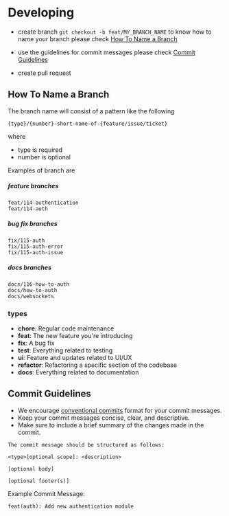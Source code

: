 # Developing 

- create branch `git checkout -b feat/MY_BRANCH_NAME` to know how to name your branch please check [How To Name a Branch](#how-to-name-a-branch)

- use the guidelines for commit messages please check [Commit Guidelines](#commit-guidelines)

- create pull request

## How To Name a Branch

The branch name will consist of a pattern like the following

```
{type}/{number}-short-name-of-{feature/issue/ticket}
```

where

- type is required
- number is optional

Examples of branch are

##### feature branches

```
feat/114-authentication
feat/114-auth
```

##### bug fix branches

```
fix/115-auth
fix/115-auth-error
fix/115-auth-issue
```

##### docs branches

```
docs/116-how-to-auth
docs/how-to-auth
docs/websockets
```

### types

- **chore**: Regular code maintenance
- **feat**: The new feature you're introducing
- **fix**: A bug fix
- **test**: Everything related to testing
- **ui**: Feature and updates related to UI/UX
- **refactor**: Refactoring a specific section of the codebase
- **docs**: Everything related to documentation

## Commit Guidelines

- We encourage [conventional commits](https://www.conventionalcommits.org/en/v1.0.0/) format for your commit messages.
- Keep your commit messages concise, clear, and descriptive.
- Make sure to include a brief summary of the changes made in the commit.

```
The commit message should be structured as follows:

<type>[optional scope]: <description>

[optional body]

[optional footer(s)]

```

Example Commit Message:

```
feat(auth): Add new authentication module
```
